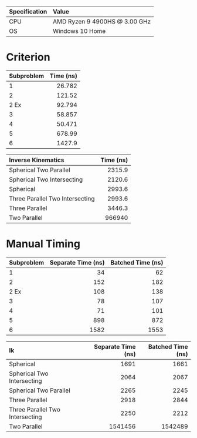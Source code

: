 | Specification| Value                         |
| :----------- | :---------------------------- |
| CPU          | AMD Ryzen 9 4900HS @ 3.00 GHz |
| OS           | Windows 10 Home               |


# Criterion

| Subproblem | Time (ns)   |
| :--------- | ----------: |
| 1          |      26.782 |
| 2          |      121.52 |
| 2 Ex       |      92.794 |
| 3          |      58.857 |
| 4          |      50.471 |
| 5          |      678.99 |
| 6          |      1427.9 |

| Inverse Kinematics              | Time (ns)   |
| :------------------------------ | ----------: |
| Spherical Two Parallel          |      2315.9 |
| Spherical Two Intersecting      |      2120.6 |
| Spherical                       |      2993.6 |
| Three Parallel Two Intersecting |      2993.6 |
| Three Parallel                  |      3446.3 |
| Two Parallel                    |      966940 |


# Manual Timing

| Subproblem | Separate Time (ns)   | Batched Time (ns)   |
| :--------- | -------------------: | ------------------: |
| 1          |                   34 |                  62 |
| 2          |                  152 |                 182 |
| 2 Ex       |                  108 |                 138 |
| 3          |                   78 |                 107 |
| 4          |                   71 |                 101 |
| 5          |                  898 |                 872 |
| 6          |                 1582 |                1553 |

| Ik                              | Separate Time (ns)   | Batched Time (ns)   |
| :------------------------------ | -------------------: | ------------------: |
| Spherical                       |                 1691 |                1661 |
| Spherical Two Intersecting      |                 2064 |                2067 |
| Spherical Two Parallel          |                 2265 |                2245 |
| Three Parallel                  |                 2918 |                2844 |
| Three Parallel Two Intersecting |                 2250 |                2212 |
| Two Parallel                    |              1541456 |             1542489 |
